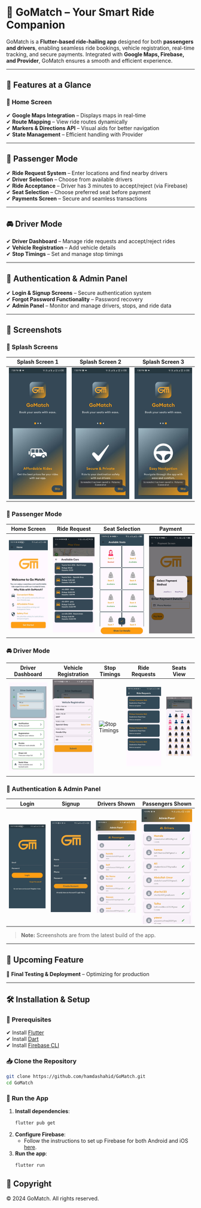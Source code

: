 # 🚀 GoMatch – Your Smart Ride Companion

GoMatch is a **Flutter-based ride-hailing app** designed for both **passengers and drivers**, enabling seamless ride bookings, vehicle registration, real-time tracking, and secure payments. Integrated with **Google Maps, Firebase, and Provider**, GoMatch ensures a smooth and efficient experience.

---

## 📌 Features at a Glance

### 🏡 **Home Screen**

✔ **Google Maps Integration** – Displays maps in real-time  
✔ **Route Mapping** – View ride routes dynamically  
✔ **Markers & Directions API** – Visual aids for better navigation  
✔ **State Management** – Efficient handling with Provider

---

## 🚖 **Passenger Mode**

✔ **Ride Request System** – Enter locations and find nearby drivers  
✔ **Driver Selection** – Choose from available drivers  
✔ **Ride Acceptance** – Driver has 3 minutes to accept/reject (via Firebase)  
✔ **Seat Selection** – Choose preferred seat before payment  
✔ **Payments Screen** – Secure and seamless transactions

---

## 🚘 **Driver Mode**

✔ **Driver Dashboard** – Manage ride requests and accept/reject rides  
✔ **Vehicle Registration** – Add vehicle details  
✔ **Stop Timings** – Set and manage stop timings  

---

## 🔐 **Authentication & Admin Panel**

✔ **Login & Signup Screens** – Secure authentication system  
✔ **Forgot Password Functionality** – Password recovery  
✔ **Admin Panel** – Monitor and manage drivers, stops, and ride data

---

## 📸 **Screenshots**

### **🚀 Splash Screens**

| Splash Screen 1                     | Splash Screen 2                     | Splash Screen 3                     |
| ----------------------------------- | ----------------------------------- | ----------------------------------- |
| ![Splash1](screenshots/splash1.jpg) | ![Splash2](screenshots/splash2.jpg) | ![Splash3](screenshots/splash3.jpg) |

### **🚖 Passenger Mode**

| Home Screen                   | Ride Request                          | Seat Selection                          | Payment                             |
| ----------------------------- | ------------------------------------- | --------------------------------------- | ----------------------------------- |
| ![Home](screenshots/home.jpg) | ![Ride](screenshots/ride_request.jpg) | ![Seat](screenshots/seat_selection.jpg) | ![Payment](screenshots/payment.jpg) |

### **🚘 Driver Mode**

| Driver Dashboard                               | Vehicle Registration                                  | Stop Timings                                  | Ride Requests                                          | Seats View                                      |
| ---------------------------------------------- | ----------------------------------------------------- | --------------------------------------------- | ------------------------------------------------------ | ----------------------------------------------- |
| ![Dashboard](screenshots/driver_dashboard.jpg) | ![Registration](screenshots/vehicle_registration.jpg) | ![Stop Timings](screenshots/stop_timings.jpg) | ![Ride Requests](screenshots/driver_ride_requests.jpg) | ![Seats View](screenshots/seats_view.jpg)       |

### **🔐 Authentication & Admin Panel**

| Login                           | Signup                            | Drivers Shown                             | Passengers Shown                                |
| ------------------------------- | --------------------------------- | ----------------------------------------- | ----------------------------------------------- |
| ![Login](screenshots/login.jpg) | ![Signup](screenshots/signup.jpg) | ![Drivers](screenshots/admin_drivers.jpg) | ![Passengers](screenshots/admin_passengers.jpg) |

<!-- ### **⚙️ Settings Page**

| Settings Overview                                       |
| ------------------------------------------------------- |
| ![Settings Overview](screenshots/settings_overview.jpg) | -->

> **Note:** Screenshots are from the latest build of the app.

---

## 🚀 Upcoming Feature

📱 **Final Testing & Deployment** – Optimizing for production

---

## 🛠 **Installation & Setup**

### 📌 **Prerequisites**

✔ Install [Flutter](https://flutter.dev/docs/get-started/install)  
✔ Install [Dart](https://dart.dev/get-dart)  
✔ Install [Firebase CLI](https://firebase.google.com/docs/cli)

### 📥 **Clone the Repository**

```sh
git clone https://github.com/hamdashahid/GoMatch.git
cd GoMatch
```

### 🚀 **Run the App**

1. **Install dependencies**:
   ```sh
   flutter pub get
   ```
2. **Configure Firebase**:
   - Follow the instructions to set up Firebase for both Android and iOS [here](https://firebase.flutter.dev/docs/overview).
3. **Run the app**:
   ```sh
   flutter run
   ```

## 📜 **Copyright**

© 2024 GoMatch. All rights reserved.
